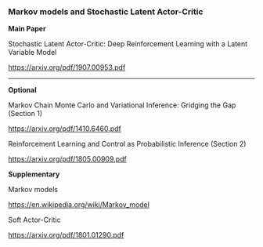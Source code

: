 
### Markov models and Stochastic Latent Actor-Critic
**Main Paper**

Stochastic Latent Actor-Critic: Deep Reinforcement Learning with a Latent Variable Model

https://arxiv.org/pdf/1907.00953.pdf

---

**Optional**

Markov Chain Monte Carlo and Variational Inference: Gridging the Gap (Section 1)

https://arxiv.org/pdf/1410.6460.pdf

Reinforcement Learning and Control as Probabilistic Inference (Section 2)

https://arxiv.org/pdf/1805.00909.pdf

**Supplementary**

Markov models

https://en.wikipedia.org/wiki/Markov_model

Soft Actor-Critic

https://arxiv.org/pdf/1801.01290.pdf

